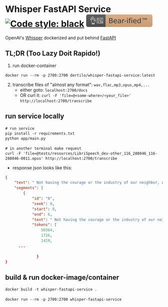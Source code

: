 # Whisper FastAPI Service [![Code style: black](https://img.shields.io/badge/code%20style-black-000000.svg)](https://github.com/psf/black) [![bear-ified](https://raw.githubusercontent.com/beartype/beartype-assets/main/badge/bear-ified.svg)](https://beartype.readthedocs.io)
OpenAI's [Whisper](https://github.com/openai/whisper/) dockerized and put behind [FastAPI](https://fastapi.tiangolo.com/)
## TL;DR (Too Lazy Doit Rapido!)
1. run docker-container
```commandline
docker run --rm -p 2700:2700 dertilo/whisper-fastapi-service:latest
```
2. transcribe files of "almost any format": `wav,flac,mp3,opus,mp4,...`
   * either goto: `localhost:2700/docs`
   * OR curl it: `curl -F 'file=@<some-where>/<your_file>' http://localhost:2700/transcribe`


## run service locally
```commandline
# run service
pip install -r requirements.txt
python app/main.py

# in another terminal make request
curl -F 'file=@tests/resources/LibriSpeech_dev-other_116_288046_116-288046-0011.opus' http://localhost:2700/transcribe
```
* response json looks like this: 
```json
{
    "text": " Not having the courage or the industry of our neighbor, who works like a busy bee in the world of men and books, searching with the sweat of his brow for the real bread of life, waiting the open page of for him with his tears, pushing into the wee hours of the night his quest, animated by the fairest of all loves, the love of truth. We ease our own indolent conscience by calling him names.",
    "segments": [
        {
            "id": "0",
            "seek": 0,
            "start": 0,
            "end": 6,
            "text": " Not having the courage or the industry of our neighbor, who works like a busy bee in the world of men and books,",
            "tokens": [
                50364,
                1726,
                1419,
      ...

              }
}
```

## build & run docker-image/container
```commandline
docker build -t whisper-fastapi-service .

docker run --rm -p 2700:2700 whisper-fastapi-service
```